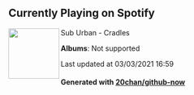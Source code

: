 ## Currently Playing on Spotify

[<img align="left" width="100" src="https://i.scdn.co/image/ab67616d0000b273cec7c8ebb684882dbaf476f5">](https://open.spotify.com/album/1WTTu8JvpNLQShwwO8o4L9)

Sub Urban - Cradles

**Albums**: Not supported

Last updated at 03/03/2021 16:59

#### Generated with [20chan/github-now](https://github.com/20chan/github-now)


<!--
**20chan/20chan** is a ✨ _special_ ✨ repository because its `README.md` (this file) appears on your GitHub profile.

Here are some ideas to get you started:

- 🔭 I’m currently working on ...
- 🌱 I’m currently learning ...
- 👯 I’m looking to collaborate on ...
- 🤔 I’m looking for help with ...
- 💬 Ask me about ...
- 📫 How to reach me: ...
- 😄 Pronouns: ...
- ⚡ Fun fact: ...
-->
